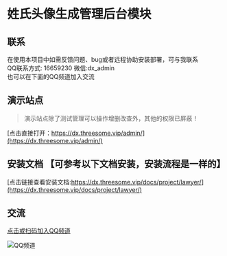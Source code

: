 # 姓氏头像生成管理后台模块

## 联系

在使用本项目中如需反馈问题、bug或者远程协助安装部署，可与我联系  
QQ联系方式: 16659230
微信:dx_admin  
也可以在下面的QQ频道加入交流

## 演示站点  

> 演示站点除了测试管理可以操作增删改查外，其他的权限已屏蔽！  

[点击直接打开：https://dx.threesome.vip/admin/](https://dx.threesome.vip/admin/)  

## 安装文档 【可参考以下文档安装，安装流程是一样的】

[点击链接查看安装文档:https://dx.threesome.vip/docs/project/lawyer/](https://dx.threesome.vip/docs/project/lawyer/)

## 交流

[点击或扫码加入QQ频道](https://pd.qq.com/s/810jl7ddf)  

![QQ频道](https://mp-6cc2e8d4-2570-42bd-9b1c-41e1e9d7a476.cdn.bspapp.com/cloudstorage/3167b85a-89d9-4ef2-a3a5-5f2797a32517.png)

